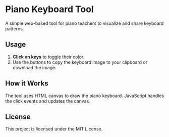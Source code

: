 # Piano Keyboard Tool

A simple web-based tool for piano teachers to visualize and share keyboard patterns.

## Usage

1. **Click on keys** to toggle their color.
2. Use the buttons to copy the keyboard image to your clipboard or download the image.

## How it Works

The tool uses HTML canvas to draw the piano keyboard. JavaScript handles the click events and updates the canvas. 

## License

This project is licensed under the MIT License.
